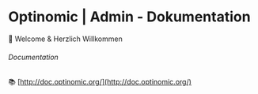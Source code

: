 # Optinomic | Admin - Dokumentation


:blue_book:   Welcome & Herzlich Willkommen  




###### Documentation

:books: [http://doc.optinomic.org/](http://doc.optinomic.org/)
